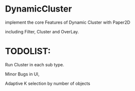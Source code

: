 # DynamicCluster

implement the core Features of Dynamic Cluster with Paper2D

including Filter, Cluster and OverLay.





# TODOLIST:

Run Cluster in each sub type.

Minor Bugs in UI,

Adaptive K selection by number of objects

